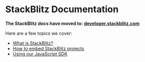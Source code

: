 # StackBlitz Documentation

__The StackBlitz docs have moved to: [developer.stackblitz.com](https://developer.stackblitz.com/)__

Here are a few topics we cover:

- [What is StackBlitz?](https://developer.stackblitz.com/guides/user-guide/what-is-stackblitz)
- [How to embed StackBlitz projects](https://developer.stackblitz.com/guides/integration/embedding)
- [Using our JavaScript SDK](https://developer.stackblitz.com/platform/api/javascript-sdk)
